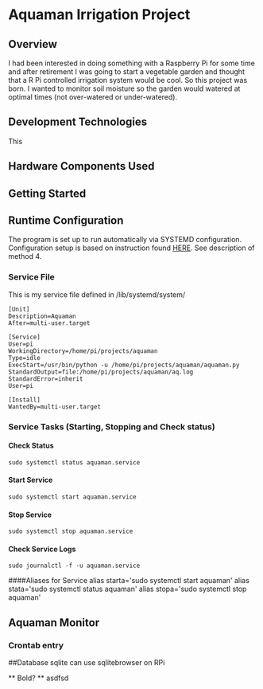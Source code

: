 # Aquaman Irrigation Project

## Overview
I had been interested in doing something with a Raspberry Pi for some time and after retirement I was going to start a 
vegetable garden and thought that a R Pi controlled irrigation system would be cool. So this project was born. 
I wanted to monitor soil moisture so the garden would watered at optimal times (not over-watered or under-watered).


## Development Technologies
This 
## Hardware Components Used


## Getting Started


## Runtime Configuration
The program is set up to run automatically via SYSTEMD configuration. 
Configuration setup is based on instruction found [HERE](https://www.dexterindustries.com/howto/run-a-program-on-your-raspberry-pi-at-startup/#:~:text=d%20directory,shutdown%20or%20reboot%20the%20system). See description of method 4.

### Service File
This is my service file defined in /lib/systemd/system/

    [Unit]
    Description=Aquaman
    After=multi-user.target

    [Service]
    User=pi
    WorkingDirectory=/home/pi/projects/aquaman
    Type=idle
    ExecStart=/usr/bin/python -u /home/pi/projects/aquaman/aquaman.py
    StandardOutput=file:/home/pi/projects/aquaman/aq.log
    StandardError=inherit
    User=pi

    [Install]
    WantedBy=multi-user.target

### Service Tasks (Starting, Stopping and Check status)
#### Check Status 
    sudo systemctl status aquaman.service
#### Start Service
    sudo systemctl start aquaman.service
#### Stop Service
    sudo systemctl stop aquaman.service
#### Check Service Logs
    sudo journalctl -f -u aquaman.service

####Aliases for Service 
alias starta='sudo systemctl start aquaman'
alias stata='sudo systemctl status  aquaman'
alias stopa='sudo systemctl stop aquaman'


## Aquaman Monitor
### Crontab entry

##Database
sqlite
can use sqlitebrowser on RPi

** Bold? **
asdfsd